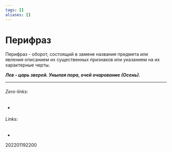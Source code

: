 ```yaml
---
tags: []
aliases: []
---
```

# Перифраз
Перифраз - оборот, состоящий в замене названия предмета или явления описанием их существенных признаков или указанием на их характерные черты.

***Лев - царь зверей. 
Унылая пора, очей очарование (Осень).***
___
###### Zero-links:
-
###### Links:
-

202201192200
